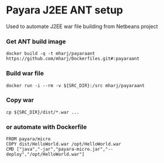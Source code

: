 Payara J2EE ANT setup
================
Used to automate J2EE war file building from Netbeans project

### Get ANT build image
```
docker build -q -t mharj/payaraant https://github.com/mharj/Dockerfiles.git#:payaraant
```
### Build war file
```
docker run -i --rm -v ${SRC_DIR}:/src mharj/payaraant
```
### Copy war
```
cp ${SRC_DIR}/dist/*.war ...
```
### or automate with Dockerfile
```
FROM payara/micro
COPY dist/HelloWorld.war /opt/HelloWorld.war
CMD ["java","-jar","payara-micro.jar","--deploy","/opt/HelloWorld.war"]
```
